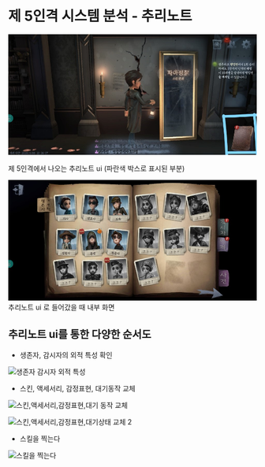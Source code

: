 # 제 5인격 시스템 분석 - 추리노트

![2-1](https://github.com/straipe/2018920028-intro/blob/%EC%A0%9C5%EC%9D%B8%EA%B2%A9_%EC%8B%9C%EC%8A%A4%ED%85%9C%EB%B6%84%EC%84%9D-%EC%B6%94%EB%A6%AC%EB%85%B8%ED%8A%B8%2C%EC%9E%90%EC%95%84%EC%84%B1%EC%B0%B0/%EC%A0%9C%205%20%EC%9D%B8%EA%B2%A9%20%EC%8B%9C%EC%8A%A4%ED%85%9C%20%EB%B6%84%EC%84%9D%20-%20%EC%9E%90%EC%95%84%20%EC%84%B1%EC%B0%B0%2C%20%EC%B6%94%EB%A6%AC%20%EB%85%B8%ED%8A%B8/%EA%B7%B8%EB%A6%BC/2-1.jpg)

제 5인격에서 나오는 추리노트 ui
(파란색 박스로 표시된 부분)

![2-2](https://github.com/straipe/2018920028-intro/blob/%EC%A0%9C5%EC%9D%B8%EA%B2%A9_%EC%8B%9C%EC%8A%A4%ED%85%9C%EB%B6%84%EC%84%9D-%EC%B6%94%EB%A6%AC%EB%85%B8%ED%8A%B8%2C%EC%9E%90%EC%95%84%EC%84%B1%EC%B0%B0/%EC%A0%9C%205%20%EC%9D%B8%EA%B2%A9%20%EC%8B%9C%EC%8A%A4%ED%85%9C%20%EB%B6%84%EC%84%9D%20-%20%EC%9E%90%EC%95%84%20%EC%84%B1%EC%B0%B0%2C%20%EC%B6%94%EB%A6%AC%20%EB%85%B8%ED%8A%B8/%EA%B7%B8%EB%A6%BC/2-2.jpg)
추리노트 ui 로 들어갔을 때 내부 화면

## 추리노트 ui를 통한 다양한 순서도

+ 생존자, 감시자의 외적 특성 확인


![생존자 감시자 외적 특성](https://github.com/straipe/2018920028-intro/blob/%EC%A0%9C5%EC%9D%B8%EA%B2%A9_%EC%8B%9C%EC%8A%A4%ED%85%9C%EB%B6%84%EC%84%9D-%EC%B6%94%EB%A6%AC%EB%85%B8%ED%8A%B8%2C%EC%9E%90%EC%95%84%EC%84%B1%EC%B0%B0/%EC%A0%9C%205%20%EC%9D%B8%EA%B2%A9%20%EC%8B%9C%EC%8A%A4%ED%85%9C%20%EB%B6%84%EC%84%9D%20-%20%EC%9E%90%EC%95%84%20%EC%84%B1%EC%B0%B0%2C%20%EC%B6%94%EB%A6%AC%20%EB%85%B8%ED%8A%B8/%EA%B7%B8%EB%A6%BC/%EC%83%9D%EC%A1%B4%EC%9E%90%20%EA%B0%90%EC%8B%9C%EC%9E%90%20%EC%99%B8%EC%A0%81%20%ED%8A%B9%EC%84%B1.png)


+ 스킨, 액세서리, 감정표현, 대기동작 교체


![스킨,액세서리,감정표현,대기 동작 교체](https://github.com/straipe/2018920028-intro/blob/%EC%A0%9C5%EC%9D%B8%EA%B2%A9_%EC%8B%9C%EC%8A%A4%ED%85%9C%EB%B6%84%EC%84%9D-%EC%B6%94%EB%A6%AC%EB%85%B8%ED%8A%B8%2C%EC%9E%90%EC%95%84%EC%84%B1%EC%B0%B0/%EC%A0%9C%205%20%EC%9D%B8%EA%B2%A9%20%EC%8B%9C%EC%8A%A4%ED%85%9C%20%EB%B6%84%EC%84%9D%20-%20%EC%9E%90%EC%95%84%20%EC%84%B1%EC%B0%B0%2C%20%EC%B6%94%EB%A6%AC%20%EB%85%B8%ED%8A%B8/%EA%B7%B8%EB%A6%BC/%EC%8A%A4%ED%82%A8%2C%EC%95%A1%EC%84%B8%EC%84%9C%EB%A6%AC%2C%EA%B0%90%EC%A0%95%ED%91%9C%ED%98%84%2C%EB%8C%80%EA%B8%B0%20%EB%8F%99%EC%9E%91%20%EA%B5%90%EC%B2%B4.png)

![스킨,액세서리,감정표현,대기상태 교체   2](https://github.com/straipe/2018920028-intro/blob/%EC%A0%9C5%EC%9D%B8%EA%B2%A9_%EC%8B%9C%EC%8A%A4%ED%85%9C%EB%B6%84%EC%84%9D-%EC%B6%94%EB%A6%AC%EB%85%B8%ED%8A%B8%2C%EC%9E%90%EC%95%84%EC%84%B1%EC%B0%B0/%EC%A0%9C%205%20%EC%9D%B8%EA%B2%A9%20%EC%8B%9C%EC%8A%A4%ED%85%9C%20%EB%B6%84%EC%84%9D%20-%20%EC%9E%90%EC%95%84%20%EC%84%B1%EC%B0%B0%2C%20%EC%B6%94%EB%A6%AC%20%EB%85%B8%ED%8A%B8/%EA%B7%B8%EB%A6%BC/%EC%8A%A4%ED%82%A8%2C%EC%95%A1%EC%84%B8%EC%84%9C%EB%A6%AC%2C%EA%B0%90%EC%A0%95%ED%91%9C%ED%98%84%2C%EB%8C%80%EA%B8%B0%EC%83%81%ED%83%9C%20%EA%B5%90%EC%B2%B4%202.png)

+ 스킬을 찍는다

![스킬을 찍는다](https://github.com/straipe/2018920028-intro/blob/%EC%A0%9C5%EC%9D%B8%EA%B2%A9_%EC%8B%9C%EC%8A%A4%ED%85%9C%EB%B6%84%EC%84%9D-%EC%B6%94%EB%A6%AC%EB%85%B8%ED%8A%B8%2C%EC%9E%90%EC%95%84%EC%84%B1%EC%B0%B0/%EC%A0%9C%205%20%EC%9D%B8%EA%B2%A9%20%EC%8B%9C%EC%8A%A4%ED%85%9C%20%EB%B6%84%EC%84%9D%20-%20%EC%9E%90%EC%95%84%20%EC%84%B1%EC%B0%B0%2C%20%EC%B6%94%EB%A6%AC%20%EB%85%B8%ED%8A%B8/%EA%B7%B8%EB%A6%BC/%EC%8A%A4%ED%82%AC%EC%9D%84%20%EC%B0%8D%EB%8A%94%EB%8B%A4.png)
